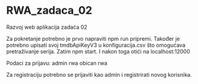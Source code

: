 # RWA_zadaca_02
 Razvoj web aplikacija zadaća 02

Za pokretanje potrebno je prvo napraviti npm run pripremi. 
Također je potrebno upisati svoj tmdbApiKeyV3 u konfiguracija.csv što omogućava pretraživanje serija.
Zatim npm start. 
I nakon toga otići na localhost:12000

Podaci za prijavu: admin rwa obican rwa

Za registraciju potrebno se prijaviti kao admin i registrirati novog korisnika.
